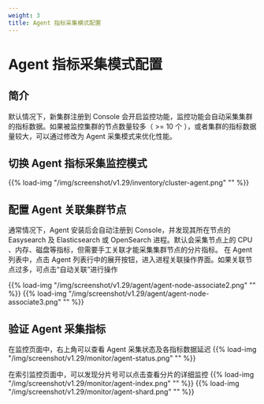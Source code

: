 ```yaml
---
weight: 3
title: Agent 指标采集模式配置
---
```


# Agent 指标采集模式配置

## 简介

默认情况下，新集群注册到 Console 会开启监控功能，监控功能会自动采集集群的指标数据。如果被监控集群的节点数量较多（ >= 10 个 ），或者集群的指标数据量较大，可以通过修改为 Agent 采集模式来优化性能。

## 切换 Agent 指标采集监控模式

{{% load-img "/img/screenshot/v1.29/inventory/cluster-agent.png" "" %}}

## 配置 Agent 关联集群节点

通常情况下，Agent 安装后会自动注册到 Console，并发现其所在节点的 Easysearch 及 Elasticsearch 或 OpenSearch 进程。默认会采集节点上的 CPU 、内存、磁盘等指标，但需要手工关联才能采集集群节点的分片指标。
在 Agent 列表中，点击 Agent 列表行中的展开按钮，进入进程关联操作界面。如果关联节点过多，可点击“自动关联”进行操作

{{% load-img "/img/screenshot/v1.29/agent/agent-node-associate2.png" "" %}}
{{% load-img "/img/screenshot/v1.29/agent/agent-node-associate3.png" "" %}}

## 验证 Agent 采集指标

在监控页面中，右上角可以查看 Agent 采集状态及各指标数据延迟
{{% load-img "/img/screenshot/v1.29/monitor/agent-status.png" "" %}}

在索引监控页面中，可以发现分片号可以点击查看分片的详细监控
{{% load-img "/img/screenshot/v1.29/monitor/agent-index.png" "" %}}
{{% load-img "/img/screenshot/v1.29/monitor/agent-shard.png" "" %}}

